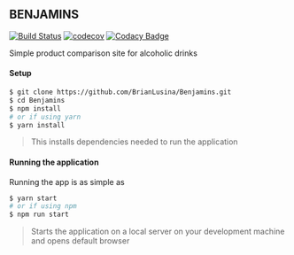 ## BENJAMINS

[![Build Status](https://travis-ci.org/BrianLusina/Benjamins.svg?branch=master)](https://travis-ci.org/BrianLusina/Benjamins)
[![codecov](https://codecov.io/gh/BrianLusina/Benjamins/branch/master/graph/badge.svg)](https://codecov.io/gh/BrianLusina/Benjamins)
[![Codacy Badge](https://api.codacy.com/project/badge/Grade/1653be1533af4ab3962f892e0b2d768d)](https://www.codacy.com/app/BrianLusina/Benjamins?utm_source=github.com&amp;utm_medium=referral&amp;utm_content=BrianLusina/Benjamins&amp;utm_campaign=Badge_Grade)

Simple product comparison site for alcoholic drinks

#### Setup

```bash
$ git clone https://github.com/BrianLusina/Benjamins.git
$ cd Benjamins
$ npm install
# or if using yarn 
$ yarn install
```
> This installs dependencies needed to run the application

#### Running the application
 Running the app is as simple as 
 
```bash
$ yarn start
# or if using npm
$ npm run start
```
> Starts the application on a local server on your development machine and opens default browser
